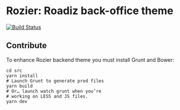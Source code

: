 # Rozier: Roadiz back-office theme

[![Build Status](https://app.travis-ci.com/roadiz/rozier.svg?branch=main)](https://app.travis-ci.com/roadiz/rozier)

## Contribute

To enhance Rozier backend theme you must install Grunt and Bower:

```shell
cd src
yarn install
# Launch Grunt to generate prod files
yarn build
# Or… launch watch grunt when you’re
# working on LESS and JS files.
yarn dev
```
